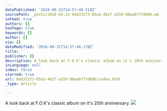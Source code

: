 ```yaml
---
datePublished: '2016-08-31T14:57:40.510Z'
sourcePath: _posts/2016-02-22-6eb372f3-65a3-4627-a33d-90aa6777d09b.md
inFeed: true
authors: []
hasPage: true
keywords: []
author: []
via: {}
dateModified: '2016-08-31T14:57:40.178Z'
title: ''
publisher: {}
description: A look back at F.O.K's classic album on it's 20th anniversary.
inLanguage: null
inNav: false
starred: true
url: 6eb372f3-65a3-4627-a33d-90aa6777d09b/index.html
_type: Article

---
```

A look back at F.O.K's classic album on it's 20th anniversary.
![](https://s3-us-west-2.amazonaws.com/the-grid-img/p/0cabb4b034504258a43f08078bdb673e2dc68d65.jpg)